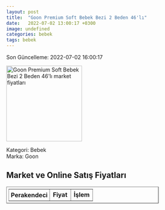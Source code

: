 ```yaml
---
layout: post
title:  "Goon Premium Soft Bebek Bezi 2 Beden 46'lı"
date:   2022-07-02 13:00:17 +0300
image: undefined
categories: bebek
tags: bebek
---
```


Son Güncelleme: 2022-07-02 16:00:17

<img src="undefined" width="200" alt="Goon Premium Soft Bebek Bezi 2 Beden 46'lı market fiyatları" />

Kategori: Bebek
<br />
Marka: Goon

<h2>Market ve Online Satış Fiyatları</h2>

<table border="1" style="padding: 5px;width:80%;">
  <tr>
    <td style="padding: 5px;"><strong>Perakendeci</strong></td>
    <td><strong>Fiyat</strong></td>
    <td><strong>İşlem</strong></td>
  </tr>
  
</table>
